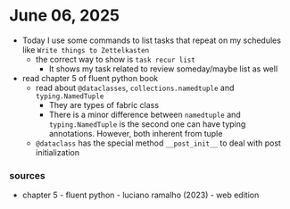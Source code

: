 # June 06, 2025

- Today I use some commands to list tasks that repeat on my schedules like `Write things to Zettelkasten`
  - the correct way to show is `task recur list`
    - It shows my task related to review someday/maybe list as well
- read chapter 5 of fluent python book
  - read about `@dataclasses`, `collections.namedtuple` and `typing.NamedTuple`
    - They are types of fabric class
    - There is a minor difference between `namedtuple` and `typing.NamedTuple` is the second one can
    have typing annotations. However, both inherent from tuple
  - `@dataclass` has the special method `__post_init__` to deal with post initialization

### sources

- chapter 5 - fluent python - luciano ramalho (2023) - web edition
